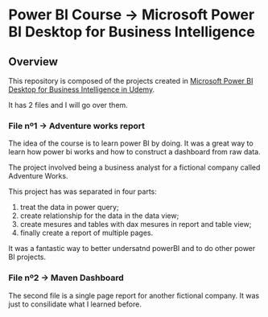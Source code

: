# Power BI Course -> Microsoft Power BI Desktop for Business Intelligence

## Overview

This repository is composed of the projects created in [Microsoft Power BI Desktop for Business Intelligence in Udemy](https://www.udemy.com/course/microsoft-power-bi-up-running-with-power-bi-desktop/).

It has 2 files and I will go over them.

### File nº1 -> Adventure works report

The idea of the course is to learn power BI by doing. It was a great way to learn how power bi works and how to construct a dashboard from raw data.

The project involved being a business analyst for a fictional company called Adventure Works.

This project has was separated in four parts:
1. treat the data in power query;
2. create relationship for the data in the data view;
3. create mesures and tables with dax mesures in report and table view;
4. finally create a report of multiple pages.

It was a fantastic way to better undersatnd powerBI and to do other power BI projects.

### File nº2 -> Maven Dashboard

The second file is a single page report for another fictional company. It was just to consilidate what I learned before.
